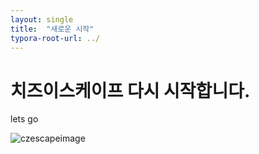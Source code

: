 ```yaml
---
layout: single
title:  "새로운 시작"
typora-root-url: ../
---
```

# 치즈이스케이프 다시 시작합니다.

lets go

![czescapeimage](D:\czescape-github-blog\czescape.github.io\images\2024-01-17-001\czescapeimage.png)
